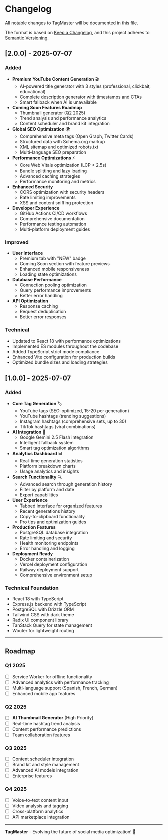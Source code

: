 # Changelog

All notable changes to TagMaster will be documented in this file.

The format is based on [Keep a Changelog](https://keepachangelog.com/en/1.0.0/),
and this project adheres to [Semantic Versioning](https://semver.org/spec/v2.0.0.html).

## [2.0.0] - 2025-07-07

### Added
- **Premium YouTube Content Generation** 🎬
  - AI-powered title generator with 3 styles (professional, clickbait, educational)
  - Complete description generator with timestamps and CTAs
  - Smart fallback when AI is unavailable
- **Coming Soon Features Roadmap**
  - Thumbnail generator (Q2 2025)
  - Trend analysis and performance analytics
  - Content scheduler and brand kit integration
- **Global SEO Optimization** 🌍
  - Comprehensive meta tags (Open Graph, Twitter Cards)
  - Structured data with Schema.org markup
  - XML sitemap and optimized robots.txt
  - Multi-language SEO preparation
- **Performance Optimizations** ⚡
  - Core Web Vitals optimization (LCP < 2.5s)
  - Bundle splitting and lazy loading
  - Advanced caching strategies
  - Performance monitoring and metrics
- **Enhanced Security**
  - CORS optimization with security headers
  - Rate limiting improvements
  - XSS and content sniffing protection
- **Developer Experience**
  - GitHub Actions CI/CD workflows
  - Comprehensive documentation
  - Performance testing automation
  - Multi-platform deployment guides

### Improved
- **User Interface**
  - Premium tab with "NEW" badge
  - Coming Soon section with feature previews
  - Enhanced mobile responsiveness
  - Loading state optimizations
- **Database Performance**
  - Connection pooling optimization
  - Query performance improvements
  - Better error handling
- **API Optimization**
  - Response caching
  - Request deduplication
  - Better error responses

### Technical
- Updated to React 18 with performance optimizations
- Implemented ES modules throughout the codebase
- Added TypeScript strict mode compliance
- Enhanced Vite configuration for production builds
- Optimized bundle sizes and loading strategies

## [1.0.0] - 2025-07-07

### Added
- **Core Tag Generation** 🏷️
  - YouTube tags (SEO-optimized, 15-20 per generation)
  - YouTube hashtags (trending suggestions)
  - Instagram hashtags (comprehensive sets, up to 30)
  - TikTok hashtags (viral combinations)
- **AI Integration** 🤖
  - Google Gemini 2.5 Flash integration
  - Intelligent fallback system
  - Smart tag optimization algorithms
- **Analytics Dashboard** 📊
  - Real-time generation statistics
  - Platform breakdown charts
  - Usage analytics and insights
- **Search Functionality** 🔍
  - Advanced search through generation history
  - Filter by platform and date
  - Export capabilities
- **User Experience**
  - Tabbed interface for organized features
  - Recent generations history
  - Copy-to-clipboard functionality
  - Pro tips and optimization guides
- **Production Features**
  - PostgreSQL database integration
  - Rate limiting and security
  - Health monitoring endpoints
  - Error handling and logging
- **Deployment Ready**
  - Docker containerization
  - Vercel deployment configuration
  - Railway deployment support
  - Comprehensive environment setup

### Technical Foundation
- React 18 with TypeScript
- Express.js backend with TypeScript
- PostgreSQL with Drizzle ORM
- Tailwind CSS with dark theme
- Radix UI component library
- TanStack Query for state management
- Wouter for lightweight routing

---

## Roadmap

### Q1 2025
- [ ] Service Worker for offline functionality
- [ ] Advanced analytics with performance tracking
- [ ] Multi-language support (Spanish, French, German)
- [ ] Enhanced mobile app features

### Q2 2025
- [ ] **AI Thumbnail Generator** (High Priority)
- [ ] Real-time hashtag trend analysis
- [ ] Content performance predictions
- [ ] Team collaboration features

### Q3 2025
- [ ] Content scheduler integration
- [ ] Brand kit and style management
- [ ] Advanced AI models integration
- [ ] Enterprise features

### Q4 2025
- [ ] Voice-to-text content input
- [ ] Video analysis and tagging
- [ ] Cross-platform analytics
- [ ] API marketplace integration

---

**TagMaster** - Evolving the future of social media optimization! 🚀